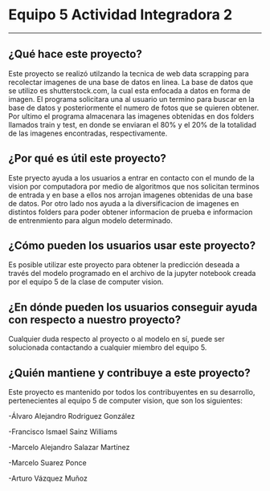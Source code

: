 # Equipo 5 Actividad Integradora 2
---
## ¿Qué hace este proyecto?
Este proyecto se realizó utilzando la tecnica de web data scrapping para recolectar imagenes de una base de datos en linea. La base de datos que se utilizo es shutterstock.com, la cual esta enfocada a datos en forma de imagen. El programa solicitara una al usuario un termino para buscar en la base de datos y posteriormente el numero de fotos que se quieren obtener. Por ultimo el programa almacenara las imagenes obtenidas en dos folders llamados train y test, en donde se enviaran el 80% y el 20% de la totalidad de las imagenes encontradas, respectivamente. 
## ¿Por qué es útil este proyecto?
Este pryecto ayuda a los usuarios a entrar en contacto con el mundo de la vision por computadora por medio de algoritmos que nos solicitan terminos de entrada y en base a ellos nos arrojan imagenes obtenidas de una base de datos. Por otro lado nos ayuda a la diversificacion de imagenes en distintos folders para poder obtener informacion de prueba e informacion de entrenmiento para algun modelo determinado. 
## ¿Cómo pueden los usuarios usar este proyecto?
Es posible utilizar este proyecto para obtener la predicción deseada a través del modelo programado en el archivo de la jupyter notebook creada por el equipo 5 de la clase de computer vision. 
## ¿En dónde pueden los usuarios conseguir ayuda con respecto a nuestro proyecto?
Cualquier duda respecto al proyecto o al modelo en sí, puede ser solucionada contactando a cualquier miembro del equipo 5.
## ¿Quién mantiene y contribuye a este proyecto?
Este proyecto es mantenido por todos los contribuyentes en su desarrollo, pertenecientes al equipo 5 de computer vision, que son los siguientes:

-Álvaro Alejandro Rodriguez González

-Francisco Ismael Sainz Williams

-Marcelo Alejandro Salazar Martínez

-Marcelo Suarez Ponce

-Arturo Vázquez Muñoz


